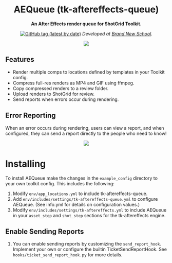 <div align="center">

# AEQueue (tk-aftereffects-queue)
**An After Effects render queue for ShotGrid Toolkit.**

[![GitHub tag (latest by date)](https://img.shields.io/github/v/tag/nybrandnewschool/tk-aftereffects-queue?label=Version)](https://github.com/nybrandnewschool/tk-aftereffects-queue/releases) *Developed at [Brand New School](https://brandnewschool.com).*

<img src="https://raw.github.com/nybrandnewschool/tk-aftereffects-queue/master/res/aequeue_demo.gif"/>
</div>

## Features
- Render multiple comps to locations defined by templates in your Toolkit config.
- Compress full-res renders as MP4 and GIF using ffmpeg.
- Copy compressed renders to a review folder.
- Upload renders to ShotGrid for review.
- Send reports when errors occur during rendering.

## Error Reporting
When an error occurs during rendering, users can view a report, and when configured, they can send a report directly to the people who need to know!

<p align="center">
    <img src="https://raw.github.com/nybrandnewschool/tk-aftereffects-queue/master/res/aequeue_demo_reporting.gif"/>
</p>

# Installing
To install AEQueue make the changes in the `example_config` directory to your own toolkit config. This includes the following:

1. Modify `env/app_locations.yml` to include tk-aftereffects-queue.
2. Add `env/includes/settings/tk-aftereffects-queue.yml` to configure AEQueue. (See info.yml for details on configuration values.)
3. Modify `env/includes/settings/tk-aftereffects.yml` to include AEQueue in your `asset_step` and `shot_step` sections for the tk-aftereffects engine.

## Enable Sending Reports
1. You can enable sending reports by customizing the `send_report_hook`. Implement your
own or configure the builtin TicketSendReportHook. See `hooks/ticket_send_report_hook.py` for more details.
